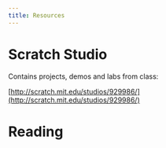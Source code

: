 ```yaml
---
title: Resources
---
```


# Scratch Studio

Contains projects, demos and labs from class:

[http://scratch.mit.edu/studios/929986/](http://scratch.mit.edu/studios/929986/)


# Reading



